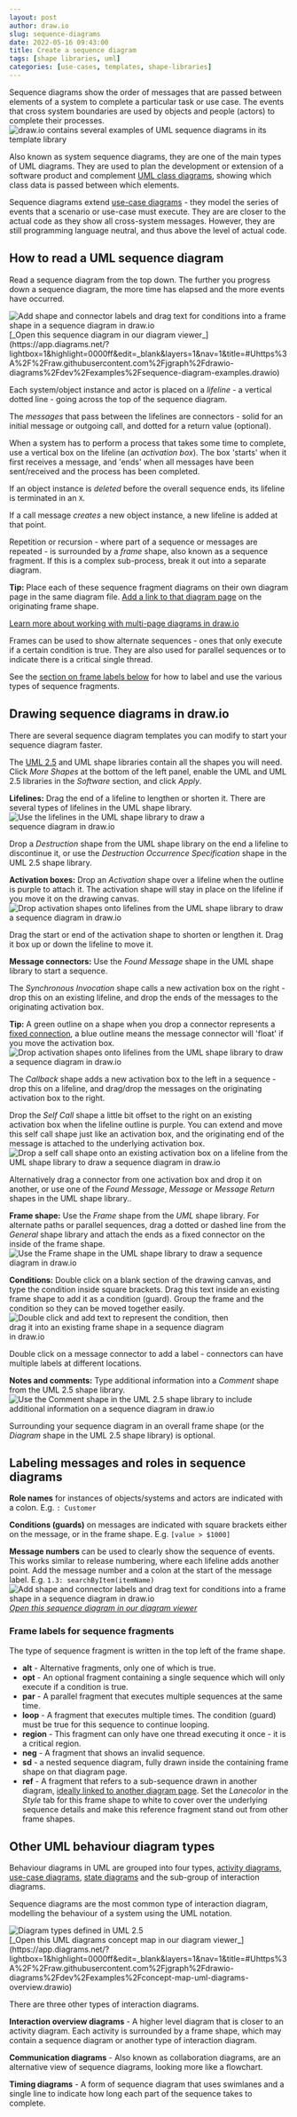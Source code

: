 ```yaml
---
layout: post
author: draw.io
slug: sequence-diagrams
date: 2022-05-16 09:43:00
title: Create a sequence diagram
tags: [shape libraries, uml]
categories: [use-cases, templates, shape-libraries]
---
```


Sequence diagrams show the order of messages that are passed between elements of a system to complete a particular task or use case. The events that cross system boundaries are used by objects and people (actors) to complete their processes.
<br /><img src="/assets/img/blog/uml-sequence-template-basic.png" style="width=100%;max-width:600px;height:auto;" alt="draw.io contains several examples of UML sequence diagrams in its template library">

Also known as system sequence diagrams, they are one of the main types of UML diagrams. They are used to plan the development or extension of a software product and complement [UML class diagrams](/blog/uml-class-diagrams.html), showing which class data is passed between which elements. 

Sequence diagrams extend [use-case diagrams](/blog/uml-use-case-diagrams.html) - they model the series of events that a scenario or use-case must execute. They are are closer to the actual code as they show all cross-system messages. However, they are still programming language neutral, and thus above the level of actual code.


## How to read a UML sequence diagram

Read a sequence diagram from the top down. The further you progress down a sequence diagram, the more time has elapsed and the more events have occurred. 

<img src="/assets/img/blog/uml-sequence-example.png" style="width=100%;max-width:500px;height:auto;" alt="Add shape and connector labels and drag text for conditions into a frame shape in a sequence diagram in draw.io">
<br />[_Open this sequence diagram in our diagram viewer_](https://app.diagrams.net/?lightbox=1&highlight=0000ff&edit=_blank&layers=1&nav=1&title=#Uhttps%3A%2F%2Fraw.githubusercontent.com%2Fjgraph%2Fdrawio-diagrams%2Fdev%2Fexamples%2Fsequence-diagram-examples.drawio)

Each system/object instance and actor is placed on a _lifeline_ - a vertical dotted line - going across the top of the sequence diagram. 

The _messages_ that pass between the lifelines are connectors - solid for an initial message or outgoing call, and dotted for a return value (optional). 

When a system has to perform a process that takes some time to complete, use a vertical box on the lifeline (an _activation box_). The box 'starts' when it first receives a message, and 'ends' when all messages have been sent/received and the process has been completed. 

If an object instance is _deleted_ before the overall sequence ends, its lifeline is terminated in an ``X``. 

If a call message _creates_ a new object instance, a new lifeline is added at that point.

Repetition or recursion - where part of a sequence or messages are repeated - is surrounded by a _frame_ shape, also known as a sequence fragment. If this is a complex sub-process, break it out into a separate diagram. 

**Tip:** Place each of these sequence fragment diagrams on their own diagram page in the same diagram file. [Add a link to that diagram page](/doc/faq/insert-text-link.html) on the originating frame shape.

[Learn more about working with multi-page diagrams in draw.io](/blog/multiple-page-diagrams.html)

Frames can be used to show alternate sequences - ones that only execute if a certain condition is true. They are also used for parallel sequences or to indicate there is a critical single thread. 

See the [section on frame labels below](#frame-labels-for-sequence-fragments) for how to label and use the various types of sequence fragments.

## Drawing sequence diagrams in draw.io

There are several sequence diagram templates you can modify to start your sequence diagram faster. 

The [UML 2.5](/blog/uml-2-5.html) and UML shape libraries contain all the shapes you will need. Click _More Shapes_ at the bottom of the left panel, enable the UML and UML 2.5 libraries in the _Software_ section, and click _Apply_. 

**Lifelines:** Drag the end of a lifeline to lengthen or shorten it. There are several types of lifelines in the UML shape library.
<br /><img src="/assets/img/blog/uml-lifeline-examples.png" style="width=100%;max-width:400px;height:auto;" alt="Use the lifelines in the UML shape library to draw a sequence diagram in draw.io">

Drop a _Destruction_ shape from the UML shape library on the end a lifeline to discontinue it, or use the _Destruction Occurrence Specification_ shape in the UML 2.5 shape library.

**Activation boxes:** Drop an _Activation_ shape over a lifeline when the outline is purple to attach it. The activation shape will stay in place on the lifeline if you move it on the drawing canvas. 
<br /><img src="/assets/img/blog/uml-sequence-activation-box.gif" style="width=100%;max-width:600px;height:auto;" alt="Drop activation shapes onto lifelines from the UML shape library to draw a sequence diagram in draw.io">

Drag the start or end of the activation shape to shorten or lengthen it. Drag it box up or down the lifeline to move it. 

**Message connectors:** Use the _Found Message_ shape in the UML shape library to start a sequence. 

The _Synchronous Invocation_ shape calls a new activation box on the right - drop this on an existing lifeline, and drop the ends of the messages to the originating activation box.

**Tip:** A green outline on a shape when you drop a connector represents a [fixed connection](/doc/faq/connector-fixed-vs-floating.html), a blue outline means the message connector will 'float' if you move the activation box.
<br /><img src="/assets/img/blog/uml-sequence-activation-box-2.gif" style="width=100%;max-width:600px;height:auto;" alt="Drop activation shapes onto lifelines from the UML shape library to draw a sequence diagram in draw.io">

The _Callback_ shape adds a new activation box to the left in a sequence - drop this on a lifeline, and drag/drop the messages on the originating activation box to the right.

Drop the _Self Call_ shape a little bit offset to the right on an existing activation box when the lifeline outline is purple. You can extend and move this self call shape just like an activation box, and the originating end of the message is attached to the underlying activation box.
<br /><img src="/assets/img/blog/uml-sequence-activation-box-3.gif" style="width=100%;max-width:600px;height:auto;" alt="Drop a self call shape onto an existing activation box on a lifeline from the UML shape library to draw a sequence diagram in draw.io">

Alternatively drag a connector from one activation box and drop it on another, or use one of the _Found Message_, _Message_ or _Message Return_ shapes in the UML shape library.. 

**Frame shape:** Use the _Frame_ shape from the _UML_ shape library. For alternate paths or parallel sequences, drag a dotted or dashed line from the _General_ shape library and attach the ends as a fixed connector on the inside of the frame shape.
<br /><img src="/assets/img/blog/uml-sequence-frame-shape.png" style="width=100%;max-width:500px;height:auto;" alt="Use the Frame shape in the UML shape library to draw a sequence diagram in draw.io">

**Conditions:** Double click on a blank section of the drawing canvas, and type the condition inside square brackets. Drag this text inside an existing frame shape to add it as a condition (guard). Group the frame and the condition so they can be moved together easily.
<br /><img src="/assets/img/blog/uml-sequence-condition-add.gif" style="width=100%;max-width:400px;height:auto;" alt="Double click and add text to represent the condition, then drag it into an existing frame shape in a sequence diagram in draw.io">

Double click on a message connector to add a label - connectors can have multiple labels at different locations.

**Notes and comments:** Type additional information into a _Comment_ shape from the UML 2.5 shape library.
<br /><img src="/assets/img/blog/uml-sequence-comment-shape.png" style="width=100%;max-width:500px;height:auto;" alt="Use the Comment shape in the UML 2.5 shape library to include additional information on a sequence diagram in draw.io">


Surrounding your sequence diagram in an overall frame shape (or the _Diagram_ shape in the UML 2.5 shape library) is optional.

## Labeling messages and roles in sequence diagrams

**Role names** for instances of objects/systems and actors are indicated with a colon. E.g. ``: Customer``

**Conditions (guards)** on messages are indicated with square brackets either on the message, or in the frame shape. E.g. ``[value > $1000]``

**Message numbers** can be used to clearly show the sequence of events. This works similar to release numbering, where each lifeline adds another point. Add the message number and a colon at the start of the message label. E.g. ``1.3: searchByItem(itemName)``
<br /><img src="/assets/img/blog/uml-sequence-example.png" style="width=100%;max-width:500px;height:auto;" alt="Add shape and connector labels and drag text for conditions into a frame shape in a sequence diagram in draw.io">
<br />[_Open this sequence diagram in our diagram viewer_](https://app.diagrams.net/?lightbox=1&highlight=0000ff&edit=_blank&layers=1&nav=1&title=#Uhttps%3A%2F%2Fraw.githubusercontent.com%2Fjgraph%2Fdrawio-diagrams%2Fdev%2Fexamples%2Fsequence-diagram-examples.drawio)


### Frame labels for sequence fragments

The type of sequence fragment is written in the top left of the frame shape.

* **alt** - Alternative fragments, only one of which is true.
* **opt** - An optional fragment containing a single sequence which will only execute if a condition is true.
* **par** - A parallel fragment that executes multiple sequences at the same time. 
* **loop** - A fragment that executes multiple times. The condition (guard) must be true for this sequence to continue looping.
* **region** - This fragment can only have one thread executing it once - it is a critical region.
* **neg** - A fragment that shows an invalid sequence.
* **sd** - a nested sequence diagram, fully drawn inside the containing frame shape on that diagram page.
* **ref** - A fragment that refers to a sub-sequence drawn in another diagram, [ideally linked to another diagram page](/blog/multiple-page-diagrams.html). Set the _Lanecolor_ in the _Style_ tab for this frame shape to white to cover over the underlying sequence details and make this reference fragment stand out from other frame shapes.


## Other UML behaviour diagram types

Behaviour diagrams in UML are grouped into four types, [activity diagrams](/blog/uml-activity-diagrams), [use-case diagrams](/blog/uml-use-case-diagrams.html), [state diagrams](/blog/uml-state-diagrams.html) and the sub-group of interaction diagrams.

Sequence diagrams are the most common type of interaction diagram, modelling the behaviour of a system using the UML notation.

<img src="/assets/img/blog/uml-2-5-diagram-overview.png" style="max-width:100%;height:auto;" alt="Diagram types defined in UML 2.5">
<br />[_Open this UML diagrams concept map in our diagram viewer_](https://app.diagrams.net/?lightbox=1&highlight=0000ff&edit=_blank&layers=1&nav=1&title=#Uhttps%3A%2F%2Fraw.githubusercontent.com%2Fjgraph%2Fdrawio-diagrams%2Fdev%2Fexamples%2Fconcept-map-uml-diagrams-overview.drawio)

There are three other types of interaction diagrams.

**Interaction overview diagrams** - A higher level diagram that is closer to an activity diagram. Each activity is surrounded by a frame shape, which may contain a sequence diagram or another type of interaction diagram.

**Communication diagrams** - Also known as collaboration diagrams, are an alternative view of sequence diagrams, looking more like a flowchart.

**Timing diagrams** - A form of sequence diagram that uses swimlanes and a single line to indicate how long each part of the sequence takes to complete.


